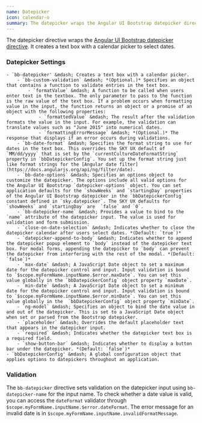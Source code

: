 ```yaml
---
name: Datepicker
icon: calendar-o
summary: The datepicker wraps the Angular UI Bootstrap datepicker directive to create a text box with a calendar to select dates.
---
```


The datepicker directive wraps the [Angular UI Bootstrap datepicker directive](https://angular-ui.github.io/bootstrap/#/datepicker). It creates a text box with a calendar picker to select dates.

### Datepicker Settings
    - `bb-datepicker' &mdash; Creates a text box with a calendar picker.
        - `bb-custom-validation` &mdash; *(Optional.)* Specifies an object that contains a function to validate entries in the text box.
            - `formatValue` &mdash; A function to be called when users enter text in the textbox. The only parameter to pass to the function is the raw value of the text box. If a problem occurs when formatting value in the input, the function returns an object or a promise of an object with the following properties:
                - `formattedValue` &mdash; The result after the validation formats the value in the input. For example, the validation can translate values such as "June 2015" into numerical dates. 
                - `formattingErrorMessage` &mdash; *(Optional.)* The response that displays if an error occurs during validations.
        - `bb-date-format` &mdash; Specifies the format string to use for dates in the text box. This overrides the SKY UX default of `MM/dd/yyyy` that is set by the `currentCultureDateFormatString` property in `bbDatepickerConfig`. You set up the format string just like format strings for the [Angular date filter](https://docs.angularjs.org/api/ng/filter/date).
        - `bb-date-options` &mdash; Specifies an options object to customize the datepicker. The options include all valid options for the Angular UI Bootstrap `datepicker-options` object. You can set application defaults for the `showWeeks` and `startingDay` properties of the Angular UI Bootstrap datepicker in the `bbDatepickerConfig` constant defined in `sky.datepicker`. The SKY UX defaults for `showWeeks` and `startingDay` are  `false` and `0`.
        - `bb-datepicker-name` &mdash; Provides a value to bind to the `name` attribute of the datepicker input. The value is used for validation and form submission.
        - `close-on-date-selection` &mdash; Indicates whether to close the datepicker calendar after users select dates. *(Default: `true`)*
        - `datepicker-append-to-body` &mdash; Indicates whether to append the datepicker popup element to `body` instead of the datepicker text box. For modal forms, appending the datepicker to `body` can prevent the datepicker from interfering with the rest of the modal. *(Default: `false`)*
        - `max-date` &mdash; A JavaScript Date object to set a maximum date for the datepicker control and input. Input validation is bound to `$scope.myFormName.inputName.$error.maxDate`. You can set this value globally in the `bbDatepickerConfig` object property `maxDate`.
        - `min-date` &mdash; A JavaScript Date object to set a minimum date for the datepicker control and input. Input validation is bound to `$scope.myFormName.inputName.$error.minDate`. You can set this value globally in the  `bbDatepickerConfig` object property `minDate`.
        - `ng-model` &mdash; Specifies an object to bind the date value in and out of the datepicker. This is set to a JavaScript Date object when set or parsed from the Bootstrap datepicker.
        - `placeholder` &mdash; Overrides the default placeholder text that appears in the datepicker input.
        - `required` &mdash; Indicates whether the datepicker text box is a required field.
        - `show-button-bar` &mdash; Indicates whether to display a button bar under the datepicker. *(Default: `false`)*
    - `bbDatepickerConfig' &mdash; A global configuration object that applies options to datepickers throughout an application.

### Validation
The `bb-datepicker` directive sets validation on the datepicker input using `bb-datepicker-name` for the input name. To check whether a date value is valid, you can access the `dateFormat` validator through `$scope.myFormName.inputName.$error.dateFormat`. The error message for an invalid date is in `$scope.myFormName.inputName.invalidFormatMessage`.